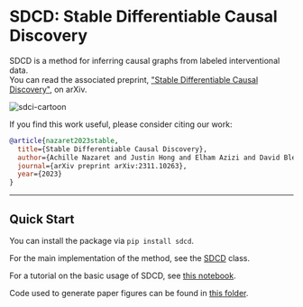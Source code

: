 # SDCD: Stable Differentiable Causal Discovery

SDCD is a method for inferring causal graphs from labeled interventional data.\
You can read the associated preprint, ["Stable Differentiable Causal Discovery"](https://arxiv.org/abs/2311.10263), on arXiv.

![sdci-cartoon](https://github.com/azizilab/sdcd/assets/14086852/c2b34538-c5e0-48f2-b092-9167c02101a7)

If you find this work useful, please consider citing our work:

```bibtex
@article{nazaret2023stable,
  title={Stable Differentiable Causal Discovery},
  author={Achille Nazaret and Justin Hong and Elham Azizi and David Blei},
  journal={arXiv preprint arXiv:2311.10263},
  year={2023}
}
```

---

## Quick Start

You can install the package via `pip install sdcd`.

For the main implementation of the method, see the [SDCD](sdcd/models/_sdcd.py) class.

For a tutorial on the basic usage of SDCD, see [this notebook](tutorials/SDCD_basic_usage.ipynb).

Code used to generate paper figures can be found in [this folder](paper_experiments/).
